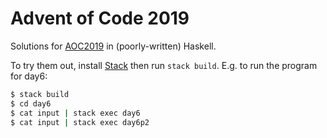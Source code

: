 # Advent of Code 2019

Solutions for [AOC2019](https://adventofcode.com/2019/) in
(poorly-written) Haskell.

To try them out, install
[Stack](https://docs.haskellstack.org/en/stable/README/) then run
`stack build`. E.g. to run the program for day6:

```sh
$ stack build
$ cd day6
$ cat input | stack exec day6
$ cat input | stack exec day6p2
```
